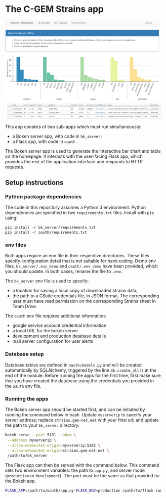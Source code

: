 # The C-GEM Strains app

![The Strains dashboard](strains_dashboard.png)

This app consists of two sub-apps which must run simultaneously:
- a Bokeh server app, with code in `bk_server`;
- a Flask app, with code in `oauth`.

The Bokeh server app is used to generate the interactive bar chart and table on 
the homepage. It interacts with the user-facing Flask app, which provides the 
rest of the application interface and responds to HTTP requests. 

## Setup instructions

### Python package dependencies

The code in this repository assumes a Python 3 environment. Python dependencies 
are specified in two `requirements.txt` files. Install with `pip` using:
```
pip install -r bk_server/requirements.txt
pip install -r oauth/requirements.txt
```

### env files

Both apps require an env file in their respective directories. These files 
specify configuration detail that is not suitable for hard-coding. Demo env files, 
`bk_server/.env_demo` and `oauth/.env_demo` have been provided, which you should 
update. In both cases, rename the file to `.env`. 

The `bk_server` env file is used to specify:
- a location for saving a local copy of downloaded strains data, 
- the path to a GSuite credentials file, in JSON format. The corresponding user 
must have read permission on the corresponding Strains sheet in Team Drive.

The `oauth` env file requires additional information:
- google service account credential information
- a local URL for the bokeh server
- development and production database details
- mail server configuration for user alerts


### Database setup

Database tables are defined in `oauth/models.py` and will be created 
automatically by SQLAlchemy, triggered by the line `db.create_all()` at the 
end of the module. Before running the apps for the first time, first make sure
that you have created the database using the credentials you provided in the 
`oauth` env file.


### Running the apps

The Bokeh server app should be started first, and can be initiated by running 
the command below in bash. Update `myserverip` to specify your server address; 
replace `strains.gem-net.net` with your final url; and update the path to your 
`bk_server` directory.

```bash
bokeh serve --port 5101 --show \
 --address myserverip \
 --allow-websocket-origin=myserverip:5101 \
 --allow-websocket-origin=strains.gem-net.net \
 /path/to/bk_server
```

The Flask app can then be served with the command below. This command sets two 
environment variables: the path to `app.py`, and server mode 
(`production` or `development`). The port must be the same as that provided for 
the Bokeh app.

```bash
FLASK_APP=/path/to/oauth/app.py FLASK_ENV=production /path/to/flask run --port 5100
``` 
